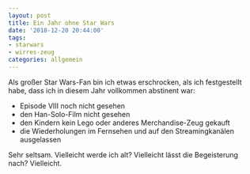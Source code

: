 ```yaml
---
layout: post
title: Ein Jahr ohne Star Wars
date: '2018-12-20 20:44:00'
tags:
- starwars
- wirres-zeug
categories: allgemein
---
```

<p>Als großer Star Wars-Fan bin ich etwas erschrocken, als ich festgestellt habe, dass ich in diesem Jahr vollkommen abstinent war:</p>

<ul><li>Episode VIII noch nicht gesehen</li><li>den Han-Solo-Film nicht gesehen</li><li>den Kindern kein Lego oder anderes Merchandise-Zeug gekauft</li><li>die Wiederholungen im Fernsehen und auf den Streamingkanälen ausgelassen</li></ul>

<p>Sehr seltsam. Vielleicht werde ich alt? Vielleicht lässt die Begeisterung nach? Vielleicht.</p>
